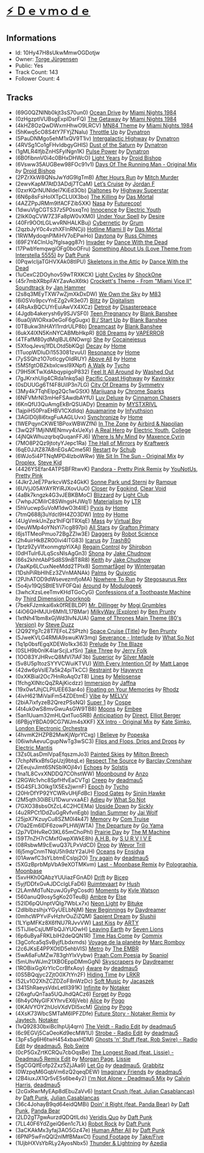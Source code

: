 # [⚡️ Ｄｅｖｍｏｄｅ](https://open.spotify.com/playlist/10Hy47H8sUkwMmwOGDotjw)
## Informations
<!-- META_BEGIN -->
- Id: 10Hy47H8sUkwMmwOGDotjw
- Owner: [Torge Jürgensen](https://open.spotify.com/user/1134287693)
- Public: Yes
- Track Count: 143
- Follower Count: 4
<!-- META_END -->


## Tracks
<!-- TRACK_LIST_BEGIN -->
- (69G0QZNlNb0kjt3sS70un0) [Ocean Drive](https://open.spotify.com/track/69G0QZNlNb0kjt3sS70un0) *by* [Miami Nights 1984](https://open.spotify.com/artist/18iQQOuyGlHunPVzmoLY20)
- (0zHgzptlVUBsgExpIDsrFQ) [The Getaway](https://open.spotify.com/track/0zHgzptlVUBsgExpIDsrFQ) *by* [Miami Nights 1984](https://open.spotify.com/artist/18iQQOuyGlHunPVzmoLY20)
- (4kHZ8OzQwDWxmHhwO9LRCV) [MN84 Theme](https://open.spotify.com/track/4kHZ8OzQwDWxmHhwO9LRCV) *by* [Miami Nights 1984](https://open.spotify.com/artist/18iQQOuyGlHunPVzmoLY20)
- (5hKwq5cO8S4tY7FYjZNalu) [Throttle Up](https://open.spotify.com/track/5hKwq5cO8S4tY7FYjZNalu) *by* [Dynatron](https://open.spotify.com/artist/0SkwL0prvhD2CWyqj0vlF6)
- (5PauDNMgo5ehM1xQV9T1iv) [Intergalactic Highway](https://open.spotify.com/track/5PauDNMgo5ehM1xQV9T1iv) *by* [Dynatron](https://open.spotify.com/artist/0SkwL0prvhD2CWyqj0vlF6)
- (4RVSg1Co1gFHvIdbgyGHlS) [Dust of the Saturn](https://open.spotify.com/track/4RVSg1Co1gFHvIdbgyGHlS) *by* [Dynatron](https://open.spotify.com/artist/0SkwL0prvhD2CWyqj0vlF6)
- (1gMLR4lfjbZnHSFylNgn1K) [Pulse Power](https://open.spotify.com/track/1gMLR4lfjbZnHSFylNgn1K) *by* [Dynatron](https://open.spotify.com/artist/0SkwL0prvhD2CWyqj0vlF6)
- (6B0fibnnV0i4c0BHxDHWcO) [Light Years](https://open.spotify.com/track/6B0fibnnV0i4c0BHxDHWcO) *by* [Droid Bishop](https://open.spotify.com/artist/0HPVHsbV2yIYPp2Pk4kdHe)
- (6Vsww35AUGBew98FOc91v1) [Days Of The Running Man - Original Mix](https://open.spotify.com/track/6Vsww35AUGBew98FOc91v1) *by* [Droid Bishop](https://open.spotify.com/artist/0HPVHsbV2yIYPp2Pk4kdHe)
- (2PZrXkW8QNsJwYdG9lgTmB) [After Hours Run](https://open.spotify.com/track/2PZrXkW8QNsJwYdG9lgTmB) *by* [Mitch Murder](https://open.spotify.com/artist/7eOzCiTklgHxfpf6Mb3D2e)
- (2ewvKapM7AtD3ADdj7TCaM) [Let’s Cruise](https://open.spotify.com/track/2ewvKapM7AtD3ADdj7TCaM) *by* [Jordan F](https://open.spotify.com/artist/1qSGsjM9uWGLbH1PWUPV7A)
- (0zxrKQrNUNIdeI7KiEd3Ob) [Dialtones](https://open.spotify.com/track/0zxrKQrNUNIdeI7KiEd3Ob) *by* [Highway Superstar](https://open.spotify.com/artist/1wENROD8aHpAJitK7xZ6Di)
- (6N6p8sFsHoIXTpCLUlX3bo) [The Killing](https://open.spotify.com/track/6N6p8sFsHoIXTpCLUlX3bo) *by* [Das Mörtal](https://open.spotify.com/artist/0l5SpsbElFWLrDdMXWieNp)
- (4AZZPpJRMm9lfACFZib5XK) [Nasa](https://open.spotify.com/track/4AZZPpJRMm9lfACFZib5XK) *by* [Futurecop!](https://open.spotify.com/artist/10yA9Y6h5wbDaX5XuZuA9X)
- (1dwuVlgCGTS37z5P0sxqTn) [Innocence](https://open.spotify.com/track/1dwuVlgCGTS37z5P0sxqTn) *by* [Electric Youth](https://open.spotify.com/artist/45YbCFM0an4hsEXMdQ4k3b)
- (2IkK0qCVW7Z3Fa8pW0vXM0) [Under Your Spell](https://open.spotify.com/track/2IkK0qCVW7Z3Fa8pW0vXM0) *by* [Desire](https://open.spotify.com/artist/2OuSnRT9BKAvFuw0yoTim0)
- (40Fr9OOtLGLwvRNHALKBuj) [Cybernetic](https://open.spotify.com/track/40Fr9OOtLGLwvRNHALKBuj) *by* [Grum](https://open.spotify.com/artist/3VEqFWRt47xQAZJMBF3duQ)
- (2qzbJyY0c4vzhXFlnRNCji) [Hotline Miami II](https://open.spotify.com/track/2qzbJyY0c4vzhXFlnRNCji) *by* [Das Mörtal](https://open.spotify.com/artist/0l5SpsbElFWLrDdMXWieNp)
- (1RWMydoqnPlMiHV7oEPwHo) [Daytona](https://open.spotify.com/track/1RWMydoqnPlMiHV7oEPwHo) *by* [Russ Chimes](https://open.spotify.com/artist/5L1ueznqwXIHAimfnhfftF)
- (69F2Y4CInUq7fgIsagg87r) [Invader](https://open.spotify.com/track/69F2Y4CInUq7fgIsagg87r) *by* [Dance With the Dead](https://open.spotify.com/artist/2KtnZQwMQJN3uyI8eHZRvm)
- (17PwbYemqwgiOFg0boOFru) [Something About Us (Love Theme from Interstella 5555)](https://open.spotify.com/track/17PwbYemqwgiOFg0boOFru) *by* [Daft Punk](https://open.spotify.com/artist/4tZwfgrHOc3mvqYlEYSvVi)
- (0PqwIcIjaTGHVXAk08tIPU) [Skeletons in the Attic](https://open.spotify.com/track/0PqwIcIjaTGHVXAk08tIPU) *by* [Dance With the Dead](https://open.spotify.com/artist/2KtnZQwMQJN3uyI8eHZRvm)
- (1uCexC2DOyhov59wTRXKCX) [Light Cycles](https://open.spotify.com/track/1uCexC2DOyhov59wTRXKCX) *by* [ShockOne](https://open.spotify.com/artist/1yShtQaHjChbToQboKRzgH)
- (45r7mbXRbpFAYZavAoX6tk) [Crockett's Theme - From "Miami Vice II" Soundtrack](https://open.spotify.com/track/45r7mbXRbpFAYZavAoX6tk) *by* [Jan Hammer](https://open.spotify.com/artist/50zRydJXfkLzGIOj9mITfy)
- (2s8q3MEyTXW7wZjmXkDxDW) [We Own the Sky](https://open.spotify.com/track/2s8q3MEyTXW7wZjmXkDxDW) *by* [M83](https://open.spotify.com/artist/63MQldklfxkjYDoUE4Tppz)
- (6i0SVo9pcvYnEZg2vR3e07) [Blitz](https://open.spotify.com/track/6i0SVo9pcvYnEZg2vR3e07) *by* [Digitalism](https://open.spotify.com/artist/2fBURuq7FrlH6z5F92mpOl)
- (4RsAxBQCUYrEuiAwVX4XCz) [Detroit](https://open.spotify.com/track/4RsAxBQCUYrEuiAwVX4XCz) *by* [Disasterpeace](https://open.spotify.com/artist/7rSMEcqv4Ez0OLgJKDjrvq)
- (4Jgdb4akerysh6y9SJVSF0) [Teen Pregnancy](https://open.spotify.com/track/4Jgdb4akerysh6y9SJVSF0) *by* [Blank Banshee](https://open.spotify.com/artist/1oR9pQhucVTJyi5lH2Y2iT)
- (6ua0jWIORxa0eGoF6gGugx) [B:/ Start Up](https://open.spotify.com/track/6ua0jWIORxa0eGoF6gGugx) *by* [Blank Banshee](https://open.spotify.com/artist/1oR9pQhucVTJyi5lH2Y2iT)
- (0TBukw3hHAYl1rrdrULP8b) [Dreamcast](https://open.spotify.com/track/0TBukw3hHAYl1rrdrULP8b) *by* [Blank Banshee](https://open.spotify.com/artist/1oR9pQhucVTJyi5lH2Y2iT)
- (6ukX4lXN5KnNYCABMbHkpR) [808 Dreams](https://open.spotify.com/track/6ukX4lXN5KnNYCABMbHkpR) *by* [VAPERROR](https://open.spotify.com/artist/0AEVuiJFczDd4dkmZh2Kha)
- (4TFafM80ydMqIBJL6NOwrg) [She](https://open.spotify.com/track/4TFafM80ydMqIBJL6NOwrg) *by* [Cocainejesus](https://open.spotify.com/artist/4kd4nT3oVlZ4SJHlxff8es)
- (5XfoqJevsj1fDLOtd5bKQg) [Decay](https://open.spotify.com/track/5XfoqJevsj1fDLOtd5bKQg) *by* [Home](https://open.spotify.com/artist/2exebQUDoIoT0dXA8BcN1P)
- (1TuopWDIuDi1553081zvuU) [Resonance](https://open.spotify.com/track/1TuopWDIuDi1553081zvuU) *by* [Home](https://open.spotify.com/artist/2exebQUDoIoT0dXA8BcN1P)
- (7ySSQhz1O7otIcgyOIdRUY) [Above All](https://open.spotify.com/track/7ySSQhz1O7otIcgyOIdRUY) *by* [Home](https://open.spotify.com/artist/2exebQUDoIoT0dXA8BcN1P)
- (5MSfgtOBZkbxlcwsI9XNpf) [A Walk](https://open.spotify.com/track/5MSfgtOBZkbxlcwsI9XNpf) *by* [Tycho](https://open.spotify.com/artist/5oOhM2DFWab8XhSdQiITry)
- (79H5IKTwXdAbqypigoP832) [Feel It All Around](https://open.spotify.com/track/79H5IKTwXdAbqypigoP832) *by* [Washed Out](https://open.spotify.com/artist/5juOkIIy18sFw9L30syt1Z)
- (7gJKrxhUIg4CRda1nkq5aj) [Pacific Coast Highway](https://open.spotify.com/track/7gJKrxhUIg4CRda1nkq5aj) *by* [Kavinsky](https://open.spotify.com/artist/0UF7XLthtbSF2Eur7559oV)
- (0sDUUGg6Tf4F8UiIP3n7LG) [City Of Dreams](https://open.spotify.com/track/0sDUUGg6Tf4F8UiIP3n7LG) *by* [Symmetry](https://open.spotify.com/artist/62k1Z1es3N69MeOgajx8wT)
- (3My4k7TqhElpg2Qc1wGStX) [Marijuana](https://open.spotify.com/track/3My4k7TqhElpg2Qc1wGStX) *by* [Chrome Sparks](https://open.spotify.com/artist/2pTCZ9C1fXdaVlv6d5EIXM)
- (6NFVMrNI3mHeFSAwdbAYfU) [Luv Deluxe](https://open.spotify.com/track/6NFVMrNI3mHeFSAwdbAYfU) *by* [Cinnamon Chasers](https://open.spotify.com/artist/3q7uty73JMtjzCSJdGQD7B)
- (6KnQfU3QuAmgEkBrQSUADy) [Dreamin](https://open.spotify.com/track/6KnQfU3QuAmgEkBrQSUADy) *by* [MYSTXRIVL](https://open.spotify.com/artist/5puIJpEBWYS37qD8TS8gZq)
- (1ajpiH50PraEHBV1CXdldq) [Aquamarine](https://open.spotify.com/track/1ajpiH50PraEHBV1CXdldq) *by* [Infyuthsion](https://open.spotify.com/artist/5AcUlxIMUbddg9oq2g6NL2)
- (3AGID0j8i6txgFuAAGLUvx) [Synchronize](https://open.spotify.com/track/3AGID0j8i6txgFuAAGLUvx) *by* [Home](https://open.spotify.com/artist/2exebQUDoIoT0dXA8BcN1P)
- (1WEPqynCKWE1BPoxWBWZfN) [In The Zone](https://open.spotify.com/track/1WEPqynCKWE1BPoxWBWZfN) *by* [Airbird & Napolian](https://open.spotify.com/artist/2hvVAgc9vut9rU3BBWJUkP)
- (3wQ2F1MjiNMENmvy4xUeXy) [A Real Hero](https://open.spotify.com/track/3wQ2F1MjiNMENmvy4xUeXy) *by* [Electric Youth](https://open.spotify.com/artist/45YbCFM0an4hsEXMdQ4k3b), [College](https://open.spotify.com/artist/11TlWPqyDFLHGccTFQhcc6)
- (4jNQkWhuzqrbqQuqanFFJ6) [Where Is My Mind](https://open.spotify.com/track/4jNQkWhuzqrbqQuqanFFJ6) *by* [Maxence Cyrin](https://open.spotify.com/artist/3NcPjvA2rp9FPj1JBAXwOS)
- (7MO8P2Qz9jtotyYJepc1Ra) [The Hall of Mirrors](https://open.spotify.com/track/7MO8P2Qz9jtotyYJepc1Ra) *by* [Kraftwerk](https://open.spotify.com/artist/0dmPX6ovclgOy8WWJaFEUU)
- (6qE0JJtZ87A8nEGsACme5R) [Restart](https://open.spotify.com/track/6qE0JJtZ87A8nEGsACme5R) *by* [Schub](https://open.spotify.com/artist/73pZopwYA2CMmOaSEqrCQH)
- (6WJo5i4PTNqMPD4lzboWRw) [We Sit In The Sun - Original Mix](https://open.spotify.com/track/6WJo5i4PTNqMPD4lzboWRw) *by* [Droplex](https://open.spotify.com/artist/5yePldMswAMD9fvIfRUc2o), [Steve Kid](https://open.spotify.com/artist/6KKRPZ68VZjzzE286H7AXF)
- (4426YSEfar4ATPSBFRtwvK) [Pandora - Pretty Pink Remix](https://open.spotify.com/track/4426YSEfar4ATPSBFRtwvK) *by* [YouNotUs](https://open.spotify.com/artist/67ghKnycRX6VM1xfqJSMlH), [Pretty Pink](https://open.spotify.com/artist/78GHS9zWXcj8tBke222g5N)
- (4Jkr2JeE7ParkcvWSz4GkK) [Sonne Park und Sterni](https://open.spotify.com/track/4Jkr2JeE7ParkcvWSz4GkK) *by* [Rampue](https://open.spotify.com/artist/3YRLUjgMJ1xg1TIcknIxlv)
- (6UVjJ05AYAYRYiRJXovUuO) [Closer](https://open.spotify.com/track/6UVjJ05AYAYRYiRJXovUuO) *by* [Egokind](https://open.spotify.com/artist/3Vu3giA1ZUQY1kWTerqhdD), [Clear Void](https://open.spotify.com/artist/4bPgl5b2SDGlFNZ1zuDDNW)
- (4aBk7kngzk4G3vJEBKBMoC) [Blizzard](https://open.spotify.com/track/4aBk7kngzk4G3vJEBKBMoC) *by* [Light Club](https://open.spotify.com/artist/0BTBDQqebrX91VYR7tn0d8)
- (7whpJCMiIrC8SWngsHJWq1) [Materialism](https://open.spotify.com/track/7whpJCMiIrC8SWngsHJWq1) *by* [LTR](https://open.spotify.com/artist/5W7rGoFOubSDddcfQ2CtIK)
- (5hVucwpSuVoM1dwO3t4llE) [Pyxis](https://open.spotify.com/track/5hVucwpSuVoM1dwO3t4llE) *by* [Home](https://open.spotify.com/artist/2exebQUDoIoT0dXA8BcN1P)
- (7tmQ688j3uYdcl9H4ZO3DW) [Intro](https://open.spotify.com/track/7tmQ688j3uYdcl9H4ZO3DW) *by* [Home](https://open.spotify.com/artist/2exebQUDoIoT0dXA8BcN1P)
- (4UgVmkUnZpz1hlFQITRXqE) [Mass](https://open.spotify.com/track/4UgVmkUnZpz1hlFQITRXqE) *by* [Virtual Boy](https://open.spotify.com/artist/45pKYLsDlZ1o7ixIBQWbBL)
- (0euWMp4oYNsYi7icg897pi) [All Stars](https://open.spotify.com/track/0euWMp4oYNsYi7icg897pi) *by* [Grafton Primary](https://open.spotify.com/artist/05yQvTxOQFpKKYDKKuBKYP)
- (6js1TMeoPmuo72BgZZlw3E) [Daggers](https://open.spotify.com/track/6js1TMeoPmuo72BgZZlw3E) *by* [Robot Science](https://open.spotify.com/artist/6HGjSunetwiJw8nzm6iyME)
- (2h4uirHkBZR00ivi4lTG83) [Icarus](https://open.spotify.com/track/2h4uirHkBZR00ivi4lTG83) *by* [Trash80](https://open.spotify.com/artist/0g5MFQ15G9ksDiv8SPeB6e)
- (1ptz9ZyVIfxonmgtpYiXAj) [Regain Control](https://open.spotify.com/track/1ptz9ZyVIfxonmgtpYiXAj) *by* [Shirobon](https://open.spotify.com/artist/2OgP0RGmDrXN9kOWRNfEuE)
- (0dHTulr6JLqScsNIsAgGn3) [Shona](https://open.spotify.com/track/0dHTulr6JLqScsNIsAgGn3) *by* [Jake Chudnow](https://open.spotify.com/artist/0IhZsSjGTFJBXIM5unqzdV)
- (66s2khhtAbPSd8S9nBT8R8) [Keith](https://open.spotify.com/track/66s2khhtAbPSd8S9nBT8R8) *by* [Jake Chudnow](https://open.spotify.com/artist/0IhZsSjGTFJBXIM5unqzdV)
- (7aaKp6LCuxNeeMdd2TPIx8) [Sommarfågel](https://open.spotify.com/track/7aaKp6LCuxNeeMdd2TPIx8) *by* [Wintergatan](https://open.spotify.com/artist/4Dx2L8ImErI41Hl7bxCzF8)
- (1DshPiRbHlhEz3ZVnMANAk) [Palms](https://open.spotify.com/track/1DshPiRbHlhEz3ZVnMANAk) *by* [Quixotic](https://open.spotify.com/artist/6EoH6bqhkGb1ypHCiASSNU)
- (2PJhATOD9dWsevezmfjoMA) [Nowhere To Run](https://open.spotify.com/track/2PJhATOD9dWsevezmfjoMA) *by* [Stegosaurus Rex](https://open.spotify.com/artist/2D5kO95AWEXMHRvqvCKb7K)
- (5o4jv19QjSBtlE1iVF0FQa) [Around](https://open.spotify.com/track/5o4jv19QjSBtlE1iVF0FQa) *by* [Modulogeek](https://open.spotify.com/artist/2RyiIrZgrgCkayM7H9d8sr)
- (3whcXzsLeeTmvKHdTGoCyG) [Confessions of a Toothpaste Machine](https://open.spotify.com/track/3whcXzsLeeTmvKHdTGoCyG) *by* [Third Dimension Doorknob](https://open.spotify.com/artist/36JTVc7u5RiXHyhY7flDNe)
- (7bekFJzmkai6xk0fREBLDP) [Mr. Dillinger](https://open.spotify.com/track/7bekFJzmkai6xk0fREBLDP) *by* [Mogi Grumbles](https://open.spotify.com/artist/4BfQ9Yx0G90IXrEXQ0fab9)
- (4iO6QiHMJUr6Mh1L17BMar) [MilkyWay (Explore)](https://open.spotify.com/track/4iO6QiHMJUr6Mh1L17BMar) *by* [Ben Prunty](https://open.spotify.com/artist/546MXGKJRNfO5to1oqkfqe)
- (1xtNh41bm8xGjWd3IvNJUA) [Game of Thrones Main Theme (80's Version)](https://open.spotify.com/track/1xtNh41bm8xGjWd3IvNJUA) *by* [Steve Duzz](https://open.spotify.com/artist/4j31hMj7KXAqxrD5efCyTI)
- (2Q92Yg7c28T7EFoLZSPtzh) [Space Cruise (Title)](https://open.spotify.com/track/2Q92Yg7c28T7EFoLZSPtzh) *by* [Ben Prunty](https://open.spotify.com/artist/546MXGKJRNfO5to1oqkfqe)
- (5JweKVLG4RMiA9swuKW3mg) [Severance - Interlude](https://open.spotify.com/track/5JweKVLG4RMiA9swuKW3mg) *by* [What So Not](https://open.spotify.com/artist/4AA8eXtzqh5ykxtafLaPOi)
- (1q1p0bsfEgqXDEWo1kx363) [Prelude](https://open.spotify.com/track/1q1p0bsfEgqXDEWo1kx363) *by* [The Blaze](https://open.spotify.com/artist/1Dt1UKLtrJIW1xxRBejjos)
- (0SLH9b0nlK4larScjLxfSn) [Take Three](https://open.spotify.com/track/0SLH9b0nlK4larScjLxfSn) *by* [Jerry Folk](https://open.spotify.com/artist/356FCJoyYWyzONni54Dgrv)
- (1OO83YJHRvcQ8MVl7lAF3b) [Superior](https://open.spotify.com/track/1OO83YJHRvcQ8MVl7lAF3b) *by* [Silver Maple](https://open.spotify.com/artist/5aL7sOIxn0GV0JoFGdONT6)
- (5v8U5p1tozSYYVCWuiKTVU) [With Every Intention Of](https://open.spotify.com/track/5v8U5p1tozSYYVCWuiKTVU) *by* [Matt Lange](https://open.spotify.com/artist/2AmHV6vxRxvHdlxSHxnHE9)
- (42dw6pVslE7a5k24piTkCC) [Restraint](https://open.spotify.com/track/42dw6pVslE7a5k24piTkCC) *by* [Haywyre](https://open.spotify.com/artist/7aUSp5cOZlwEtd5zPC795k)
- (0xXKBial2Oc7HnRoAqOzT8) [Lines](https://open.spotify.com/track/0xXKBial2Oc7HnRoAqOzT8) *by* [Melosense](https://open.spotify.com/artist/0mGQfVACilxbziAemzyhq9)
- (1fchgXINtcQqZRAjKicdzz) [Immersion](https://open.spotify.com/track/1fchgXINtcQqZRAjKicdzz) *by* [Jaffna](https://open.spotify.com/artist/1BpJSVWvzT2RRGlZfHfR4x)
- (19x0wfJhjCLPlUEE63ar4o) [Floating on Your Memories](https://open.spotify.com/track/19x0wfJhjCLPlUEE63ar4o) *by* [Rhodz](https://open.spotify.com/artist/4BrtGOYp8sytG9MV91DROT)
- (4ivH621MiVaiFm54ZDEtmE) [Vibe](https://open.spotify.com/track/4ivH621MiVaiFm54ZDEtmE) *by* [MELVV](https://open.spotify.com/artist/7cae9Fkz2R1NDHWtdnaE8d)
- (2biA7ixfyzeB2QrezPSsNQ) [Super 1](https://open.spotify.com/track/2biA7ixfyzeB2QrezPSsNQ) *by* [Cospe](https://open.spotify.com/artist/43uhUaCqKQFm1Fo8V4EPCu)
- (4t4uk0wS8mvGwuAsGW9TB8) [Moons](https://open.spotify.com/track/4t4uk0wS8mvGwuAsGW9TB8) *by* [Embee](https://open.spotify.com/artist/7ga1hewK4zSX6yl16251DF)
- (5an1Uuam32mHLQxtTuoSRB) [Anticipation](https://open.spotify.com/track/5an1Uuam32mHLQxtTuoSRB) *by* [Direct](https://open.spotify.com/artist/5eOyDcFvvdc7D7BD6gCdsi), [Elliot Berger](https://open.spotify.com/artist/3DVo02zCQ7iZKujFgRLMXL)
- (6PBjqYBDA09CG7WJm4sXKF) [XX Intro - Original Mix](https://open.spotify.com/track/6PBjqYBDA09CG7WJm4sXKF) *by* [Kate Simko](https://open.spotify.com/artist/2KXLSIzI7CY7AJg5ARUOSb), [London Electronic Orchestra](https://open.spotify.com/artist/7K8x3XADxtiWL6hTiR2inf)
- (4hvmK2HZPB2MwKjWprYCxg) [I Believe](https://open.spotify.com/track/4hvmK2HZPB2MwKjWprYCxg) *by* [Popeska](https://open.spotify.com/artist/4Td7DjmnDqvSDBHtuJomoF)
- (06iwhAevuCgupNwTg3wSC3) [Flips and Flops, Drips and Drops](https://open.spotify.com/track/06iwhAevuCgupNwTg3wSC3) *by* [Electric Mantis](https://open.spotify.com/artist/4oEju6elvuvjARvor8R9j9)
- (3Zs0LasDmlVpaEfqszmJo3) [Painted Skies](https://open.spotify.com/track/3Zs0LasDmlVpaEfqszmJo3) *by* [Milton Breech](https://open.spotify.com/artist/4m9ky9cpnow3EZ44QgB90k)
- (7chpNfkxBfsGpUzj9btqLe) [Respect The Source](https://open.spotify.com/track/7chpNfkxBfsGpUzj9btqLe) *by* [Barclay Crenshaw](https://open.spotify.com/artist/3uWK9g12Kh4IarZX052vJR)
- (2EeujvJimt6SNSbIKOjI4v) [Echoes](https://open.spotify.com/track/2EeujvJimt6SNSbIKOjI4v) *by* [Solstis](https://open.spotify.com/artist/0cWwLbhs4bX6RLNR0r3FMN)
- (1na1L8CvxXNDDQ7COhstWW) [Moonbound](https://open.spotify.com/track/1na1L8CvxXNDDQ7COhstWW) *by* [Anzo](https://open.spotify.com/artist/1zPQUVj63POfqiPz9bofcO)
- (2RGWc1vhc8SpfHfvEaCVTg) [Creep](https://open.spotify.com/track/2RGWc1vhc8SpfHfvEaCVTg) *by* [deadmau5](https://open.spotify.com/artist/2CIMQHirSU0MQqyYHq0eOx)
- (5G4SFL3OIkg1X5Es2jwrnF) [Epoch](https://open.spotify.com/track/5G4SFL3OIkg1X5Es2jwrnF) *by* [Tycho](https://open.spotify.com/artist/5oOhM2DFWab8XhSdQiITry)
- (20HrDfYP92YCWRvUHjFdBc) [Flood Gates](https://open.spotify.com/track/20HrDfYP92YCWRvUHjFdBc) *by* [Sinjin Hawke](https://open.spotify.com/artist/5qKCgbxBDmDc9Ckgmt4EaN)
- (2M5qth30iBEU1DwurvxaAE) [Adieu](https://open.spotify.com/track/2M5qth30iBEU1DwurvxaAE) *by* [What So Not](https://open.spotify.com/artist/4AA8eXtzqh5ykxtafLaPOi)
- (7GXO38sbsOtZcL4C2HCEMa) [Upside Down](https://open.spotify.com/track/7GXO38sbsOtZcL4C2HCEMa) *by* [Sickly](https://open.spotify.com/artist/3k24mdavtODXKeri9H3225)
- (4u2RPCt1DdZuGgRvfvnEgb) [Indian Summer](https://open.spotify.com/track/4u2RPCt1DdZuGgRvfvnEgb) *by* [Jai Wolf](https://open.spotify.com/artist/24V5UY0nChKpnb1TBPJhCw)
- (25jpX7KzuyCu8SZM0I4k47) [Memory](https://open.spotify.com/track/25jpX7KzuyCu8SZM0I4k47) *by* [Com Truise](https://open.spotify.com/artist/2wouN3QXejYa5tKetYdcVX)
- (70a2Em6lDF6zowPLHWjWTA) [The Departure](https://open.spotify.com/track/70a2Em6lDF6zowPLHWjWTA) *by* [Go Yama](https://open.spotify.com/artist/4Gbw8LGu071GAshE7dqqum)
- (2p7VDHvReO3KL65mChoPhl) [Prairie Day](https://open.spotify.com/track/2p7VDHvReO3KL65mChoPhl) *by* [The M Machine](https://open.spotify.com/artist/62rW7FjQy7clhBDHuumg22)
- (59T7nZH7rCMxfGwpXWkE8h) [A.H.B.](https://open.spotify.com/track/59T7nZH7rCMxfGwpXWkE8h) *by* [S U R V I V E](https://open.spotify.com/artist/12cKwxUl6Ku3VpSB3LjrM5)
- (08RsbwM9cEwuQ37LPxVdCD) [Drop](https://open.spotify.com/track/08RsbwM9cEwuQ37LPxVdCD) *by* [Wevor Trill](https://open.spotify.com/artist/4dAyW9qk7sWr9lCmM6LYtG)
- (6j5mgCnmTNqU5h9dzY2aUH) [Oceans](https://open.spotify.com/track/6j5mgCnmTNqU5h9dzY2aUH) *by* [Ensidya](https://open.spotify.com/artist/2lenoWzSFNMSFJU05uqIrj)
- (01AwwfC3sYLbtmECslpj2O) [Try again](https://open.spotify.com/track/01AwwfC3sYLbtmECslpj2O) *by* [deadmau5](https://open.spotify.com/artist/2CIMQHirSU0MQqyYHq0eOx)
- (5XGzBprbMpVbA9eXOTMKvm) [Last - Moonbase Remix](https://open.spotify.com/track/5XGzBprbMpVbA9eXOTMKvm) *by* [Polographia](https://open.spotify.com/artist/41Vldqj1RWBrQurBwof2QT), [Moonbase](https://open.spotify.com/artist/0DlvlPWYR10nLdwQgQn9cp)
- (5xvHKh0QAbzYUUiazFGnAD) [Drift](https://open.spotify.com/track/5xvHKh0QAbzYUUiazFGnAD) *by* [Bicep](https://open.spotify.com/artist/73A3bLnfnz5BoQjb4gNCga)
- (5yjfDDfxGvAJDCclgLFaD6) [Ruimtevaart](https://open.spotify.com/track/5yjfDDfxGvAJDCclgLFaD6) *by* [Hush](https://open.spotify.com/artist/5yumQW70M7N3EeWFWV7fUZ)
- (2LAmMdTuNzuwJGyPgCosdt) [Moments](https://open.spotify.com/track/2LAmMdTuNzuwJGyPgCosdt) *by* [Kyle Watson](https://open.spotify.com/artist/7LJSAfWhO7jhjnewy6pKyZ)
- (560anuQ9osy5gKo20TeuBj) [Ambre](https://open.spotify.com/track/560anuQ9osy5gKo20TeuBj) *by* [Else](https://open.spotify.com/artist/2tUUqZeqBYInHt3aDp3a1B)
- (52ID6pQUnptVQlg7WbLx7x) [Neon Light](https://open.spotify.com/track/52ID6pQUnptVQlg7WbLx7x) *by* [Bituke](https://open.spotify.com/artist/3VCEbWGFkgN6oLTMvkhl2M)
- (2dIbIbzsIhjxYGyUELbNjM) [New Beginnings](https://open.spotify.com/track/2dIbIbzsIhjxYGyUELbNjM) *by* [Daydreamer](https://open.spotify.com/artist/7pcwfhcdyYJqkCV098EgYl)
- (0mhcWPYviFvHzhrOuZiZQM) [Sapient Dream](https://open.spotify.com/track/0mhcWPYviFvHzhrOuZiZQM) *by* [Slushii](https://open.spotify.com/artist/41rVuRHYAiH7ltBTHVR9We)
- (1LYipMFKz8X6fNU7RJvvVW) [Last Kiss](https://open.spotify.com/track/1LYipMFKz8X6fNU7RJvvVW) *by* [ARTY](https://open.spotify.com/artist/1rSGNXhhYuWoq9BEz5DZGO)
- (5TiJIieCsjUMFbQJiYUOwH) [Leaving Earth](https://open.spotify.com/track/5TiJIieCsjUMFbQJiYUOwH) *by* [Seven Lions](https://open.spotify.com/artist/6fcTRFpz0yH79qSKfof7lp)
- (6p6uByaFRKLblH2deQQN1R) [Time Has Come](https://open.spotify.com/track/6p6uByaFRKLblH2deQQN1R) *by* [Commix](https://open.spotify.com/artist/6B7hlHWFBeEw2LGfcDM7OR)
- (3gCofca5qSvByjfLbdxmds) [Voyage de la planète](https://open.spotify.com/track/3gCofca5qSvByjfLbdxmds) *by* [Marc Romboy](https://open.spotify.com/artist/623ecFS6T9xsx9Rb98eii5)
- (2c6JKsE4PPXOtlD5ehbVIS) [Metro](https://open.spotify.com/track/2c6JKsE4PPXOtlD5ehbVIS) *by* [The EMBR](https://open.spotify.com/artist/5td7Gb5zym0uodrde5koHp)
- (5wA6aFuMZw783ghYlxVybw) [Praah Com Poesia](https://open.spotify.com/track/5wA6aFuMZw783ghYlxVybw) *by* [Spaniol](https://open.spotify.com/artist/379N7T3a4nmax4XPxffDn1)
- (5mUhvWJm21XBOEppDMmGgN) [Skyscrapers](https://open.spotify.com/track/5mUhvWJm21XBOEppDMmGgN) *by* [Daydreamer](https://open.spotify.com/artist/7pcwfhcdyYJqkCV098EgYl)
- (1ROBixGgXrYlcCcrBfxAoy) [4ware](https://open.spotify.com/track/1ROBixGgXrYlcCcrBfxAoy) *by* [deadmau5](https://open.spotify.com/artist/2CIMQHirSU0MQqyYHq0eOx)
- (0S5BQqjyc2ZjtO0X7tYn2F) [Hiding Time](https://open.spotify.com/track/0S5BQqjyc2ZjtO0X7tYn2F) *by* [LRKR](https://open.spotify.com/artist/0yTK74zLEsMyrdVPjw3Zqi)
- (52Lv1O2XhZCZDZoF8nWzDc) [Soft Music](https://open.spotify.com/track/52Lv1O2XhZCZDZoF8nWzDc) *by* [Jacaszek](https://open.spotify.com/artist/46xbeTrtjYfCObCHTlGOPW)
- (341ShRaeysVdxLetlI391K) [Infinite](https://open.spotify.com/track/341ShRaeysVdxLetlI391K) *by* [Notaker](https://open.spotify.com/artist/0I7HgbIetYEIweWq7nD6En)
- (26xgfuQnTaa5UQJhdQACz6) [Forget](https://open.spotify.com/track/26xgfuQnTaa5UQJhdQACz6) *by* [Pogo](https://open.spotify.com/artist/1ng3xz2dyz57Z1WpnzM2G7)
- (6h4yONyGIFXYhrvEX6jVeb) [Alice](https://open.spotify.com/track/6h4yONyGIFXYhrvEX6jVeb) *by* [Pogo](https://open.spotify.com/artist/1ng3xz2dyz57Z1WpnzM2G7)
- (0KAIVYOY2hUoVXdVDI5xcM) [Giving](https://open.spotify.com/track/0KAIVYOY2hUoVXdVDI5xcM) *by* [Pogo](https://open.spotify.com/artist/1ng3xz2dyz57Z1WpnzM2G7)
- (4XsK73WbcSMTaM6IPFZDfe) [Future Story - Notaker Remix](https://open.spotify.com/track/4XsK73WbcSMTaM6IPFZDfe) *by* [Jaytech](https://open.spotify.com/artist/5mpJ1Z8BYEOG0rrdO4a2nG), [Notaker](https://open.spotify.com/artist/0I7HgbIetYEIweWq7nD6En)
- (1vQ92830bxiBcIhpUj4qrn) [The Veldt - Radio Edit](https://open.spotify.com/track/1vQ92830bxiBcIhpUj4qrn) *by* [deadmau5](https://open.spotify.com/artist/2CIMQHirSU0MQqyYHq0eOx)
- (6c9EGVj5CaOeoKd9ecMW1U) [Strobe - Radio Edit](https://open.spotify.com/track/6c9EGVj5CaOeoKd9ecMW1U) *by* [deadmau5](https://open.spotify.com/artist/2CIMQHirSU0MQqyYHq0eOx)
- (3pFs5g6H6twH454xbaxHDM) [Ghosts 'n' Stuff (feat. Rob Swire) - Radio Edit](https://open.spotify.com/track/3pFs5g6H6twH454xbaxHDM) *by* [deadmau5](https://open.spotify.com/artist/2CIMQHirSU0MQqyYHq0eOx), [Rob Swire](https://open.spotify.com/artist/2SNg8nqwOHF1eZgRnL9zes)
- (0cP5GxZrtKCRQu7cbOqsBe) [The Longest Road (feat. Lissie) - Deadmau5 Remix Edit](https://open.spotify.com/track/0cP5GxZrtKCRQu7cbOqsBe) *by* [Morgan Page](https://open.spotify.com/artist/1N9n8MSxrr4Emhb566493b), [Lissie](https://open.spotify.com/artist/3j4FHbC5zwmYGJ7r0ZgaMt)
- (5gCGQlfEofp2Zxz5ZjJAa9) [Let Go](https://open.spotify.com/track/5gCGQlfEofp2Zxz5ZjJAa9) *by* [deadmau5](https://open.spotify.com/artist/2CIMQHirSU0MQqyYHq0eOx), [Grabbitz](https://open.spotify.com/artist/4fv1OFJywZ7DHCz3mVQQ45)
- (0WzpqM6GqbVm6zQ2qeqDEW) [Imaginary Friends](https://open.spotify.com/track/0WzpqM6GqbVm6zQ2qeqDEW) *by* [deadmau5](https://open.spotify.com/artist/2CIMQHirSU0MQqyYHq0eOx)
- (2B4iuxJX1Qr5vE5s6be4y2) [I'm Not Alone - Deadmau5 Mix](https://open.spotify.com/track/2B4iuxJX1Qr5vE5s6be4y2) *by* [Calvin Harris](https://open.spotify.com/artist/7CajNmpbOovFoOoasH2HaY), [deadmau5](https://open.spotify.com/artist/2CIMQHirSU0MQqyYHq0eOx)
- (2cGxRwrMyEAp8dEbuZaVv6) [Instant Crush (feat. Julian Casablancas)](https://open.spotify.com/track/2cGxRwrMyEAp8dEbuZaVv6) *by* [Daft Punk](https://open.spotify.com/artist/4tZwfgrHOc3mvqYlEYSvVi), [Julian Casablancas](https://open.spotify.com/artist/1rAv1GhTQ2rmG94p9lU3rB)
- (36c4JohayB9qd64eidQMBi) [Doin' it Right (feat. Panda Bear)](https://open.spotify.com/track/36c4JohayB9qd64eidQMBi) *by* [Daft Punk](https://open.spotify.com/artist/4tZwfgrHOc3mvqYlEYSvVi), [Panda Bear](https://open.spotify.com/artist/1R84VlXnFFULOsWWV8IrCQ)
- (2LD2gT7gwAurzdQDQtILds) [Veridis Quo](https://open.spotify.com/track/2LD2gT7gwAurzdQDQtILds) *by* [Daft Punk](https://open.spotify.com/artist/4tZwfgrHOc3mvqYlEYSvVi)
- (7LL40F6YdZgeiQ6en1c7Lk) [Robot Rock](https://open.spotify.com/track/7LL40F6YdZgeiQ6en1c7Lk) *by* [Daft Punk](https://open.spotify.com/artist/4tZwfgrHOc3mvqYlEYSvVi)
- (3aCKAkMx3yfaj3AO5Gz47e) [Human After All](https://open.spotify.com/track/3aCKAkMx3yfaj3AO5Gz47e) *by* [Daft Punk](https://open.spotify.com/artist/4tZwfgrHOc3mvqYlEYSvVi)
- (6PNP5wFnQQl2nlMfBMaxCt) [Found Footage](https://open.spotify.com/track/6PNP5wFnQQl2nlMfBMaxCt) *by* [Take/Five](https://open.spotify.com/artist/4MD0pIPxvGvPdohFuEkCua)
- (1UjbHXVsYbRLy2AyosNbx5) [Thunder & Lightning](https://open.spotify.com/track/1UjbHXVsYbRLy2AyosNbx5) *by* [Azedia](https://open.spotify.com/artist/19YDv4gY8HMpdJgABGIVJn)
<!-- TRACK_LIST_END -->
